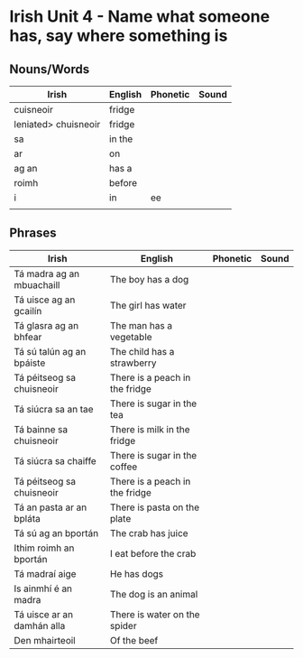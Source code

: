# Irish Unit 4 - Name what someone has, say where something is

## Nouns/Words

| Irish | English | Phonetic | Sound |
| ------| ------- | -------- | ----- |
| cuisneoir | fridge |  |  |
|leniated> chuisneoir | fridge |  |  | *end of sentence???
| sa | in the |  |  |
| ar | on |  |  |
| ag an | has a |  |  |
| roimh | before |  |  |
| i | in | ee |  |
|  |  |  |  |

## Phrases
| Irish | English | Phonetic | Sound |
| ------| ------- | -------- |----- |
| Tá madra ag an mbuachaill | The boy has a dog |  |  |
| Tá uisce ag an gcailín | The girl has water |  |  |
| Tá glasra ag an bhfear | The man has a vegetable |  |  |
| Tá sú talún ag an bpáiste | The child has a strawberry |  |  |
| Tá péitseog sa chuisneoir | There is a peach in the fridge |  |  |
| Tá siúcra sa an tae | There is sugar in the tea |  |  |
| Tá bainne sa chuisneoir | There is milk in the fridge |  |  |
| Tá siúcra sa chaiffe | There is sugar in the coffee |  |  |
| Tá péitseog sa chuisneoir | There is a peach in the fridge |  |  |
| Tá an pasta ar an bpláta | There is pasta on the plate |  |  |
| Tá sú ag an bportán | The crab has juice  |  |  |
| Ithim roimh an bportán | I eat before the crab |  |  |
| Tá madraí aige | He has dogs |  |  |
| Is ainmhí é an madra | The dog is an animal |  |  |
| Tá uisce ar an damhán alla | There is water on the spider |  |  |
| Den mhairteoil | Of the beef |  |  |